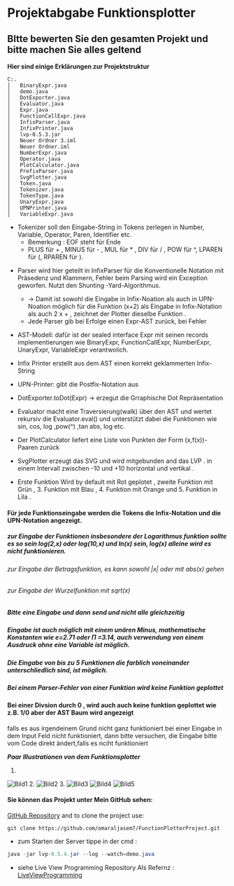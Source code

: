 # Projektabgabe Funktionsplotter
## BItte bewerten Sie den gesamten Projekt und bitte machen Sie alles geltend 

**Hier sind einige Erklärungen zur Projektstruktur**

```
C:.
│   BinaryExpr.java
│   demo.java
│   DotExporter.java
│   Evaluator.java
│   Expr.java
│   FunctionCallExpr.java
│   InfixParser.java
│   InfixPrinter.java
│   lvp-0.5.3.jar
│   Neuer Ordner 3.iml
│   Neuer Ordner.iml
│   NumberExpr.java
│   Operator.java
│   PlotCalculator.java
│   PrefixParser.java
│   SvgPlotter.java
│   Token.java
│   Tokenizer.java
│   TokenType.java
│   UnaryExpr.java
│   UPNPrinter.java
│   VariableExpr.java
```

- Tokenizer soll den Eingabe-String in Tokens zerlegen in Number, Variable, Operator, Paren, Identifier etc.
  - Bemerkung : EOF steht für Ende
  - PLUS für + , MINUS für - , MUL für * , DIV für / , POW für ^,
    LPAREN für (, RPAREN für ).

+ Parser wird hier geteilt in InfixParser für die Konventionelle Notation mit Präsedenz und Klammern, Fehler beim Parsing wird ein Exception geworfen. Nutzt den Shunting -Yard-Algorithmus.
  + -> Damit ist sowohl die Eingabe in Infix-Noation als auch in UPN-Noation möglich für die Funktion (x+2) als Eingabe in Infix-Notation als auch 2 x + , zeichnet der Plotter dieselbe Funktion .
  + Jede Parser gib bei Erfolge einen Expr-AST zurück, bei Fehler 
+ AST-Modell: dafür ist der sealed interface Expr mit seinen records implementierungen wie BinaryExpr, FunctionCallExpr, NumberExpr, UnaryExpr, VariableExpr verantwolich.
+ Infix Printer erstellt aus dem AST einen korrekt geklammerten Infix-String 
+ UPN-Printer: gibt die Postfix-Notation aus 
+ DotExporter.toDot(Expr) -> erzegut die Grraphische Dot Repräsentation 
+ Evaluator macht eine Traversierung(walk) über den AST und wertet rekursiv die Evaluator.eval() und unterstützt  dabei die Funktionen wie sin, cos, log ,pow(^) ,tan abs, log etc. 
+ Der PlotCalculator liefert eine Liste von Punkten der Form (x,f(x))-Paaren zurück 
+ SvgPlotter erzeugt das SVG und wird mitgebunden and das LVP . in einem Intervall zwischen -10 und +10 horizontal und vertikal .

+ Erste Funktion Wird by default mit Rot geplotet , zweite Funktion mit Grün , 3. Funktion mit Blau , 4. Funktion mit Orange und 5. Funktion in Lila .

#### Für jede Funktionseingabe werden die Tokens die Infix-Notation und die UPN-Notation angezeigt.

##### zur Eingabe der Funktionen insbesondere der Logarithmus funktion sollte es so sein log(2,x) oder log(10,x) und ln(x) sein, log(x) alleine wird es nicht funktionieren.

###### zur Eingabe der Betragsfunktion, es kann sowohl |x| oder mit abs(x) gehen 

###### zur Eingabe der Wurzelfunktion mit sqrt(x)

##### Bitte eine Eingabe und dann send und nicht alle gleichzeitig
##### Eingabe ist auch möglich mit einem unären Minus, mathematische Konstanten wie $e$=2.71 oder $\Pi$ =3.14, auch verwendung von einem Ausdruck ohne eine Variable ist möglich.

##### Die Eingabe von bis zu 5 Funktionen die farblich voneinander unterschliedlich sind, ist möglich.
##### Bei einem Parser-Fehler von einer Funktion wird keine Funktion geplottet
#### Bei einer Divsion durch 0 , wird auch auch keine funktion geplottet wie z.B. 1/0 aber der AST Baum wird angezeigt 

falls es aus irgendeinem Grund nicht ganz funktioniert bei einer Eingabe in dem Input Feld nicht funktioniert, dann bitte versuchen, die Eingabe bitte vom Code direkt ändert,falls es nciht funktioniert

***Paar Illustrationen von dem Funktionsplotter***

1.
![Bild1](./Screenshot%202025-07-10%20204208.png)
2.
![Bild2](./Screenshot%202025-07-10%20204251.png)
3.
![Bild3](./Screenshot%202025-07-10%20204320.png)
![Bild4](./Screenshot%202025-07-10%20204337.png)
![Bild5](./Screenshot%202025-07-10%20204400.png)

#### Sie können das Projekt unter Mein GitHub sehen:
[GitHub Repository](https://github.com/omaraljasem7/FunctionPlotterProject.git) 
and to clone the project use:
```
git clone https://github.com/omaraljasem7/FunctionPlotterProject.git
```

- zum Starten der Server tippe in der cmd :
``` java 
java -jar lvp-0.5.4.jar --log --watch=demo.java
```


- siehe Live View Programming Repository Als Refernz :
[LiveViewProgramming](https://github.com/denkspuren/LiveViewProgramming/tree/main)


